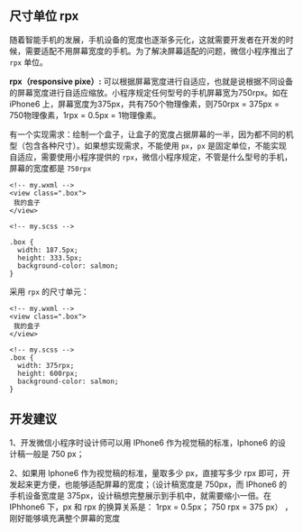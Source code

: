 ## 尺寸单位 rpx

随着智能手机的发展，手机设备的宽度也逐渐多元化，这就需要开发者在开发的时候，需要适配不用屏幕宽度的手机。为了解决屏幕适配的问题，微信小程序推出了 `rpx` 单位。

**rpx（responsive pixe）:** 可以根据屏幕宽度进行自适应，也就是说根据不同设备的屏幕宽度进行自适应缩放。小程序规定任何型号的手机屏幕宽为750rpx。如在 iPhone6 上，屏幕宽度为375px，共有750个物理像素，则750rpx = 375px = 750物理像素，1rpx = 0.5px = 1物理像素。

有一个实现需求：绘制一个盒子，让盒子的宽度占据屏幕的一半，因为都不同的机型（包含各种尺寸）。如果想实现需求，不能使用 `px`，`px` 是固定单位，不能实现自适应，需要使用小程序提供的 `rpx`，微信小程序规定，不管是什么型号的手机，屏幕的宽度都是 `750rpx`

```
<!-- my.wxml -->
<view class=".box">
 我的盒子
</view>
```

```
<!-- my.scss -->

.box {
  width: 187.5px;
  height: 333.5px;
  background-color: salmon;
}
```

采用 `rpx` 的尺寸单元：

```
<!-- my.wxml -->
<view class=".box">
 我的盒子
</view>

<!-- my.scss -->
.box {
  width: 375rpx;
  height: 600rpx;
  background-color: salmon;
}
```

## 开发建议

1、开发微信小程序时设计师可以用 IPhone6 作为视觉稿的标准，Iphone6 的设计稿一般是 750 px；

2、如果用 Iphone6 作为视觉稿的标准，量取多少 px，直接写多少 rpx 即可，开发起来更方便，也能够适配屏幕的宽度；（设计稿宽度是 750px，而 IPhone6 的手机设备宽度是 375px，设计稿想完整展示到手机中，就需要缩小一倍。在 IPhhone6 下，px 和 rpx 的换算关系是： 1rpx = 0.5px； 750 rpx = 375 px）
，刚好能够填充满整个屏幕的宽度